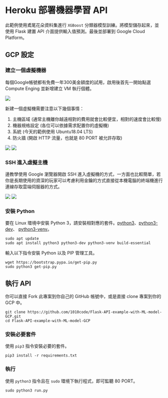 # Heroku 部署機器學習 API
此範例使用鳶尾花朵資料集進行 `XGBoost` 分類器模型訓練。將模型儲存起來，並使用 Flask 建置 API 介面提供輸入值預測。最後並部署到 Google Cloud Platform。


## GCP 設定
### 建立一個虛擬機器
每個Google帳號都有免費一年300美金額度的試用，啟用後首先一開始點選 Compute Enging 並新增建立 VM 執行個體。

![](https://i.imgur.com/5BDeg41.png)

新建一個虛擬機需要注意以下幾個事情：

1. 主機區域 (通常主機離你越遠相對的費用就會比較便宜，相對的速度會比較慢)
2. 機器規格設定 (各位可以依據需求配置你的虛擬機)
3. 系統 (今天的範例使用 Ubuntu18.04 LTS)
4. 防火牆 (開啟 HTTP 流量，也就是 80 PORT 被允許存取)

![](https://i.imgur.com/2iyJT0z.png)
![](https://i.imgur.com/v7GKCf4.png)

### SSH 進入虛擬主機
邊教學使用 Google 瀏覽器開啟 SSH 進入虛擬機的方式，一方面也比較簡單，若你是長期使用的資深的玩家可以考慮利用金鑰的方式直接從本機電腦的終端機進行連線存取雲端伺服器的方式。

![](https://i.imgur.com/1Rl4haK.png)
![](https://i.imgur.com/9IQ3DpR.png)


### 安裝 Python
要在 Linux 環境中安裝 Python 3，請安裝相對應的套件。[python3](https://packages.debian.org/stable/python3)、[python3-dev](https://packages.debian.org/stable/python3-dev)、 [python3-venv](https://packages.debian.org/stable/python3-venv)。

```
sudo apt update
sudo apt install python3 python3-dev python3-venv build-essential
```

輸入以下指令安裝 Python 以及 PIP 管理工具。

```
wget https://bootstrap.pypa.io/get-pip.py
sudo python3 get-pip.py
```

## 執行 API
你可以直接 Fork 此專案到你自己的 GitHub 帳號中，或是直接 clone 專案到你的 GCP 中。

```
git clone https://github.com/1010code/Flask-API-example-with-ML-model-GCP.git
cd Flask-API-example-with-ML-model-GCP
```

### 安裝必要套件
使用 `pip3` 指令安裝必要的套件。

```
pip3 install -r requirements.txt
```

### 執行
使用 `python3` 指令且在 `sudo` 環境下執行程式，即可監聽 80 PORT。

```
sudo python3 run.py
```